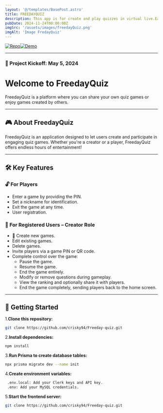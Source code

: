 ```yaml
---
layout: '@/templates/BasePost.astro'
title: FREEDAYQUIZ
description: This app is for create and play quizzes in virtual live.Each profile is designed to facilitate the flow of the game.
pubDate: 2024-11-24T00:00:00Z
imgSrc: '/assets/images/freedayQuiz.png'
imgAlt: 'Image FredayQuiz'
---
```

[![Repo](https://img.shields.io/badge/Repo-Link-blue?logo=github)](https://github.com/crisky94/Freeday-quiz)[![Demo](https://img.shields.io/badge/Demo-Live-green?logo=vercel)](https://freeday-quiz.onrender.com)

---

### 🚀 Project Kickoff: May 5, 2024  

# Welcome to **FreedayQuiz**  

FreedayQuiz is a platform where you can share your own quiz games or enjoy games created by others.  

---

## 🎮 **About FreedayQuiz**  

FreedayQuiz is an application designed to let users create and participate in engaging quiz games. Whether you're a creator or a player, FreedayQuiz offers endless hours of entertainment!  

---

## 🛠️ **Key Features**  

### 🔓 **For Players**  
- Enter a game by providing the PIN.  
- Set a nickname for identification.  
- Exit the game at any time.  
- User registration.  

### 🔐 **For Registered Users – Creator Role**  
- 📝 Create new games.  
- Edit existing games.  
- Delete games.  
- Invite players via a game PIN or QR code.  
- Complete control over the game:  
  - Pause the game.  
  - Resume the game.  
  - End the game entirely.  
  - Modify or remove questions during gameplay.  
  - View the ranking and optionally share it with players.  
  - End the game completely, sending players back to the home screen.  

---

## 🚀 **Getting Started**  

1.**Clone this repository:**  
   ```bash
   git clone https://github.com/crisky94/Freeday-quiz.git
```
2.**Install dependencies:**  
   ```bash
   npm install
   ```
3.**Run Prisma to create database tables:**  
   ```bash
   npx prisma migrate dev --name init

   ```
4.**Create environment variables:**  
   ```bash
    .env.local: Add your Clerk keys and API key.
    .env: Add your MySQL credentials.
   ```
5.**Start the frontend server:**  
   ```bash
   git clone https://github.com/crisky94/Freeday-quiz.git
   ```
